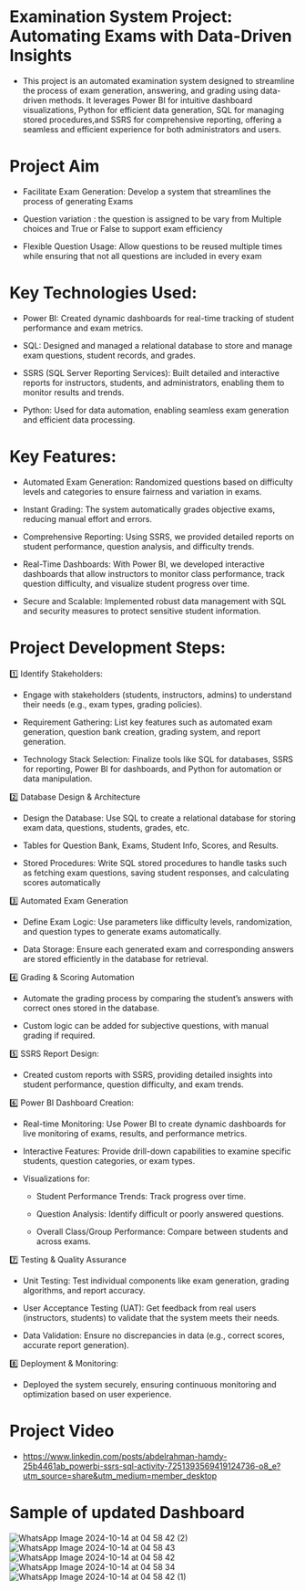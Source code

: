 # Examination System Project: Automating Exams with Data-Driven Insights
     
 - This project is an automated examination system designed to streamline the process of exam generation,
  answering, and grading using data-driven methods. 
  It leverages Power BI for intuitive dashboard visualizations, 
  Python for efficient data generation, 
  SQL for managing stored procedures,and SSRS for comprehensive 
  reporting, offering a seamless and efficient experience for both administrators and users.

      
# Project Aim

- Facilitate Exam Generation:
   Develop a system that streamlines the process of generating Exams

- Question variation :
   the question is assigned to be vary from Multiple choices and True or False to support exam efficiency  

- Flexible Question Usage:
   Allow questions to be reused multiple times while ensuring that not all questions are included in every exam


# Key Technologies Used:

- Power BI: Created dynamic dashboards for real-time tracking of student performance and exam metrics.

- SQL: Designed and managed a relational database to store and manage exam questions, student records, and grades.

- SSRS (SQL Server Reporting Services): Built detailed and interactive reports for
      instructors, students, and administrators, enabling them to monitor results and trends.

- Python: Used for data automation, enabling seamless exam generation and efficient data processing.


# Key Features:

- Automated Exam Generation: Randomized questions based on difficulty levels and categories to ensure fairness and variation in exams.

- Instant Grading: The system automatically grades objective exams, reducing manual effort and errors.

- Comprehensive Reporting: Using SSRS, we provided detailed reports on student performance, question analysis, and difficulty trends.

- Real-Time Dashboards: With Power BI, we developed interactive dashboards that allow instructors to monitor class performance,
                        track question difficulty, and visualize student progress over time.

- Secure and Scalable: Implemented robust data management with SQL and security measures to protect sensitive student information.

# Project Development Steps:

1️⃣ Identify Stakeholders: 
      
- Engage with stakeholders (students, instructors, admins) to understand their needs
   (e.g., exam types, grading policies).

- Requirement Gathering: List key features such as automated exam generation, question bank creation,
   grading system, and report generation.
      
- Technology Stack Selection: Finalize tools like SQL for databases, SSRS for reporting, Power BI for dashboards, 
   and Python for automation or data manipulation.

2️⃣ Database Design & Architecture
     
- Design the Database: Use SQL to create a relational database for storing exam data, 
   questions, students, grades, etc.
     
- Tables for Question Bank, Exams, Student Info, Scores, and Results.
     
- Stored Procedures: Write SQL stored procedures to handle tasks such as fetching exam questions, 
   saving student responses, and calculating scores automatically

3️⃣ Automated Exam Generation

 - Define Exam Logic: Use parameters like difficulty levels, randomization, and question types to generate exams automatically.

 - Data Storage: Ensure each generated exam and corresponding answers are stored efficiently in the database for retrieval.

4️⃣ Grading & Scoring Automation
    
 - Automate the grading process by comparing the student’s answers with correct ones stored in the database.
     
 - Custom logic can be added for subjective questions, with manual grading if required.

5️⃣ SSRS Report Design: 
 
 - Created custom reports with SSRS, providing detailed insights into student performance, 
        question difficulty, and exam trends.

6️⃣ Power BI Dashboard Creation:
  
- Real-time Monitoring: Use Power BI to create dynamic dashboards for live monitoring of exams, results, and performance metrics.
     
- Interactive Features: Provide drill-down capabilities to examine specific students, question categories, or exam types.
     
- Visualizations for:

    - Student Performance Trends: Track progress over time.

    - Question Analysis: Identify difficult or poorly answered questions.

    - Overall Class/Group Performance: Compare between students and across exams.

7️⃣ Testing & Quality Assurance
  
- Unit Testing: Test individual components like exam generation, grading algorithms, and report accuracy.
     
- User Acceptance Testing (UAT): Get feedback from real users (instructors, students) to validate that the system meets their needs.
     
- Data Validation: Ensure no discrepancies in data (e.g., correct scores, accurate report generation).

8️⃣ Deployment & Monitoring: 

- Deployed the system securely, ensuring continuous monitoring and optimization based on user experience.


# Project Video
- https://www.linkedin.com/posts/abdelrahman-hamdy-25b4461ab_powerbi-ssrs-sql-activity-7251393569419124736-o8_e?utm_source=share&utm_medium=member_desktop

# Sample of updated Dashboard


![WhatsApp Image 2024-10-14 at 04 58 42 (2)](https://github.com/user-attachments/assets/5fd130b6-60a7-4480-859a-a780d737ff8c)
![WhatsApp Image 2024-10-14 at 04 58 43](https://github.com/user-attachments/assets/58341bb8-ee46-4b63-87b6-e73e87b06371)
![WhatsApp Image 2024-10-14 at 04 58 42](https://github.com/user-attachments/assets/b3b8cc62-529e-4000-9718-4cb813ceea65)
![WhatsApp Image 2024-10-14 at 04 58 34](https://github.com/user-attachments/assets/664f5329-b1f7-4fd6-8a1e-5dc2ec27cc83)
![WhatsApp Image 2024-10-14 at 04 58 42 (1)](https://github.com/user-attachments/assets/cc69820c-41b0-4624-8330-349831a9dae8)

